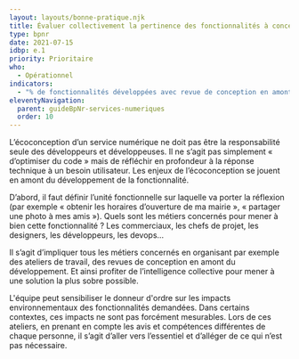 ```yaml
---
layout: layouts/bonne-pratique.njk
title: Évaluer collectivement la pertinence des fonctionnalités à concevoir
type: bpnr
date: 2021-07-15
idbp: e.1
priority: Prioritaire
who:
  - Opérationnel
indicators:
  - "% de fonctionnalités développées avec revue de conception en amont impliquant tous les métiers concernés"
eleventyNavigation:
  parent: guideBpNr-services-numeriques
  order: 10
---
```


L’écoconception d’un service numérique ne doit pas être la responsabilité seule des développeurs et développeuses. Il ne s’agit pas simplement « d’optimiser du code » mais de réfléchir en profondeur à la réponse technique à un besoin utilisateur. Les enjeux de l’écoconception se jouent en amont du développement de la fonctionnalité.

D’abord, il faut définir l’unité fonctionnelle sur laquelle va porter la réflexion (par exemple « obtenir les horaires d’ouverture de ma mairie », « partager une photo à mes amis »). Quels sont les métiers concernés pour mener à bien cette fonctionnalité ? Les commerciaux, les chefs de projet, les designers, les développeurs, les devops…

Il s’agit d’impliquer tous les métiers concernés en organisant par exemple des ateliers de travail, des revues de conception en amont du développement. Et ainsi profiter de l’intelligence collective pour mener à une solution la plus sobre possible.

L'équipe peut sensibiliser le donneur d'ordre sur les impacts environnementaux des fonctionnalités demandées. Dans certains contextes, ces impacts ne sont pas forcément mesurables. Lors de ces ateliers, en prenant en compte les avis et compétences différentes de chaque personne, il s’agit d’aller vers l’essentiel et d’alléger de ce qui n’est pas nécessaire.
